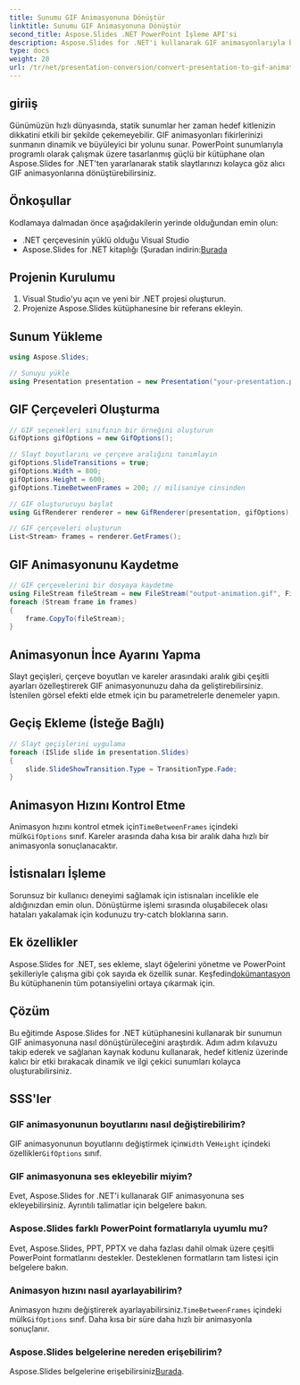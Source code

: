 ```yaml
---
title: Sunumu GIF Animasyonuna Dönüştür
linktitle: Sunumu GIF Animasyonuna Dönüştür
second_title: Aspose.Slides .NET PowerPoint İşleme API'si
description: Aspose.Slides for .NET'i kullanarak GIF animasyonlarıyla büyüleyici sunumlar oluşturun. Statik slaytları dinamik görsel deneyimlere dönüştürün.
type: docs
weight: 20
url: /tr/net/presentation-conversion/convert-presentation-to-gif-animation/
---
```


## giriiş

Günümüzün hızlı dünyasında, statik sunumlar her zaman hedef kitlenizin dikkatini etkili bir şekilde çekemeyebilir. GIF animasyonları fikirlerinizi sunmanın dinamik ve büyüleyici bir yolunu sunar. PowerPoint sunumlarıyla programlı olarak çalışmak üzere tasarlanmış güçlü bir kütüphane olan Aspose.Slides for .NET'ten yararlanarak statik slaytlarınızı kolayca göz alıcı GIF animasyonlarına dönüştürebilirsiniz.

## Önkoşullar

Kodlamaya dalmadan önce aşağıdakilerin yerinde olduğundan emin olun:

- .NET çerçevesinin yüklü olduğu Visual Studio
-  Aspose.Slides for .NET kitaplığı (Şuradan indirin:[Burada](https://releases.aspose.com/slides/net)

## Projenin Kurulumu

1. Visual Studio'yu açın ve yeni bir .NET projesi oluşturun.
2. Projenize Aspose.Slides kütüphanesine bir referans ekleyin.

## Sunum Yükleme

```csharp
using Aspose.Slides;

// Sunuyu yükle
using Presentation presentation = new Presentation("your-presentation.pptx");
```

## GIF Çerçeveleri Oluşturma

```csharp
// GIF seçenekleri sınıfının bir örneğini oluşturun
GifOptions gifOptions = new GifOptions();

// Slayt boyutlarını ve çerçeve aralığını tanımlayın
gifOptions.SlideTransitions = true;
gifOptions.Width = 800;
gifOptions.Height = 600;
gifOptions.TimeBetweenFrames = 200; // milisaniye cinsinden

// GIF oluşturucuyu başlat
using GifRenderer renderer = new GifRenderer(presentation, gifOptions);

// GIF çerçeveleri oluşturun
List<Stream> frames = renderer.GetFrames();
```

## GIF Animasyonunu Kaydetme

```csharp
// GIF çerçevelerini bir dosyaya kaydetme
using FileStream fileStream = new FileStream("output-animation.gif", FileMode.Create);
foreach (Stream frame in frames)
{
    frame.CopyTo(fileStream);
}
```

## Animasyonun İnce Ayarını Yapma

Slayt geçişleri, çerçeve boyutları ve kareler arasındaki aralık gibi çeşitli ayarları özelleştirerek GIF animasyonunuzu daha da geliştirebilirsiniz. İstenilen görsel efekti elde etmek için bu parametrelerle denemeler yapın.

## Geçiş Ekleme (İsteğe Bağlı)

```csharp
// Slayt geçişlerini uygulama
foreach (ISlide slide in presentation.Slides)
{
    slide.SlideShowTransition.Type = TransitionType.Fade;
}
```

## Animasyon Hızını Kontrol Etme

 Animasyon hızını kontrol etmek için`TimeBetweenFrames` içindeki mülk`GifOptions` sınıf. Kareler arasında daha kısa bir aralık daha hızlı bir animasyonla sonuçlanacaktır.

## İstisnaları İşleme

Sorunsuz bir kullanıcı deneyimi sağlamak için istisnaları incelikle ele aldığınızdan emin olun. Dönüştürme işlemi sırasında oluşabilecek olası hataları yakalamak için kodunuzu try-catch bloklarına sarın.

## Ek özellikler

 Aspose.Slides for .NET, ses ekleme, slayt öğelerini yönetme ve PowerPoint şekilleriyle çalışma gibi çok sayıda ek özellik sunar. Keşfedin[dokümantasyon](https://reference.aspose.com/slides/net) Bu kütüphanenin tüm potansiyelini ortaya çıkarmak için.

## Çözüm

Bu eğitimde Aspose.Slides for .NET kütüphanesini kullanarak bir sunumun GIF animasyonuna nasıl dönüştürüleceğini araştırdık. Adım adım kılavuzu takip ederek ve sağlanan kaynak kodunu kullanarak, hedef kitleniz üzerinde kalıcı bir etki bırakacak dinamik ve ilgi çekici sunumları kolayca oluşturabilirsiniz.

## SSS'ler

### GIF animasyonunun boyutlarını nasıl değiştirebilirim?

 GIF animasyonunun boyutlarını değiştirmek için`Width` Ve`Height` içindeki özellikler`GifOptions` sınıf.

### GIF animasyonuna ses ekleyebilir miyim?

Evet, Aspose.Slides for .NET'i kullanarak GIF animasyonuna ses ekleyebilirsiniz. Ayrıntılı talimatlar için belgelere bakın.

### Aspose.Slides farklı PowerPoint formatlarıyla uyumlu mu?

Evet, Aspose.Slides, PPT, PPTX ve daha fazlası dahil olmak üzere çeşitli PowerPoint formatlarını destekler. Desteklenen formatların tam listesi için belgelere bakın.

### Animasyon hızını nasıl ayarlayabilirim?

 Animasyon hızını değiştirerek ayarlayabilirsiniz.`TimeBetweenFrames` içindeki mülk`GifOptions` sınıf. Daha kısa bir süre daha hızlı bir animasyonla sonuçlanır.

### Aspose.Slides belgelerine nereden erişebilirim?

 Aspose.Slides belgelerine erişebilirsiniz[Burada](https://reference.aspose.com/slides/net).